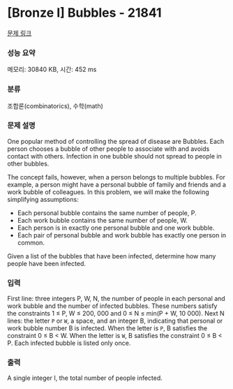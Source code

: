 # [Bronze I] Bubbles - 21841 

[문제 링크](https://www.acmicpc.net/problem/21841) 

### 성능 요약

메모리: 30840 KB, 시간: 452 ms

### 분류

조합론(combinatorics), 수학(math)

### 문제 설명

<p>One popular method of controlling the spread of disease are Bubbles. Each person chooses a bubble of other people to associate with and avoids contact with others. Infection in one bubble should not spread to people in other bubbles.</p>

<p>The concept fails, however, when a person belongs to multiple bubbles. For example, a person might have a personal bubble of family and friends and a work bubble of colleagues. In this problem, we will make the following simplifying assumptions:</p>

<ul>
	<li>Each personal bubble contains the same number of people, P.</li>
	<li>Each work bubble contains the same number of people, W.</li>
	<li>Each person is in exactly one personal bubble and one work bubble.</li>
	<li>Each pair of personal bubble and work bubble has exactly one person in common.</li>
</ul>

<p>Given a list of the bubbles that have been infected, determine how many people have been infected.</p>

### 입력 

 <p>First line: three integers P, W, N, the number of people in each personal and work bubble and the number of infected bubbles. These numbers satisfy the constraints 1 ≤ P, W ≤ 200, 000 and 0 ≤ N ≤ min(P + W, 10 000). Next N lines: the letter <code>P</code> or <code>W</code>, a space, and an integer B, indicating that personal or work bubble number B is infected. When the letter is <code>P</code>, B satisfies the constraint 0 ≤ B < W. When the letter is <code>W</code>, B satisfies the constraint 0 ≤ B < P. Each infected bubble is listed only once.</p>

### 출력 

 <p>A single integer I, the total number of people infected.</p>

